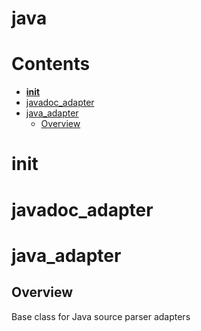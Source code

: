 
java
====

Contents
========

* [__init__](#__init__)
* [javadoc_adapter](#javadoc_adapter)
* [java_adapter](#java_adapter)
	* [Overview](#overview)

# __init__

# javadoc_adapter

# java_adapter

## Overview


Base class for Java source parser adapters

